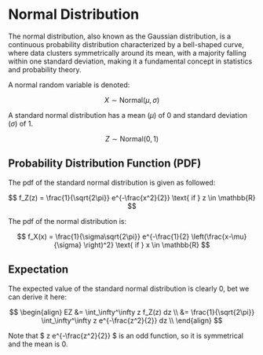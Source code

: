 # Normal Distribution

The normal distribution, also known as the Gaussian distribution, is a continuous probability distribution characterized by a bell-shaped curve, where data clusters symmetrically around its mean, with a majority falling within one standard deviation, making it a fundamental concept in statistics and probability theory.

A normal random variable is denoted:

$$ X \sim \text{Normal}(\mu, \sigma) $$

A standard normal distribution has a mean ($\mu$) of $0$ and standard deviation ($\sigma$) of $1$.

$$ Z \sim \text{Normal}(0,1) $$

## Probability Distribution Function (PDF)

The pdf of the standard normal distribution is given as followed:

$$ f_Z(z) = \frac{1}{\sqrt{2\pi}} e^{-\frac{x^2}{2}} \text{ if } z \in \mathbb{R} $$

The pdf of the normal distribution is:

$$ f_X(x) = \frac{1}{\sigma\sqrt{2\pi}} e^{-\frac{1}{2} \left(\frac{x-\mu}{\sigma} \right)^2} \text{ if } x \in \mathbb{R} $$

## Expectation

The expected value of the standard normal distribution is clearly $0$, bet we can derive it here:

$$
\begin{align}
EZ &= \int_\infty^\infty z f_Z(z) dz \\
&= \frac{1}{\sqrt{2\pi}} \int_\infty^\infty z e^{-\frac{z^2}{2}} dz \\
\end{align}
$$

Note that $ z e^{-\frac{z^2}{2}} $ is an odd function, so it is symmetrical and the mean is $0$.